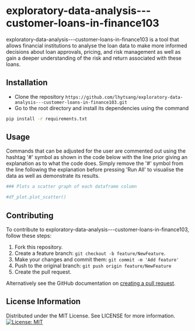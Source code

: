 # exploratory-data-analysis---customer-loans-in-finance103

exploratory-data-analysis---customer-loans-in-finance103 is a tool that allows financial institutions to analyse the loan data to make more informed decisions about loan approvals, pricing, and risk management as well as gain a deeper understanding of the risk and return associated with these loans.

## Installation
- Clone the repository 
```https://github.com/lhytsang/exploratory-data-analysis---customer-loans-in-finance103.git```
- Go to the root directory and install its dependencies using the command 

```bash
pip install -r requirements.txt
```
## Usage
Commands that can be adjusted for the user are commented out using the hashtag '#' symbol as shown in the code below with the line prior giving an explanation as to what the code does. Simply remove the '#' symbol from the line following the explanation before pressing 'Run All' to visualise the data as well as demonstrate its results.
```python
### Plots a scatter graph of each dataframe column

#df_plot.plot_scatter()
```
## Contributing 

To contribute to exploratory-data-analysis---customer-loans-in-finance103, follow these steps:

1. Fork this repository.
2. Create a feature branch: `git checkout -b feature/NewFeature`.
3. Make your changes and commit them: `git commit -m 'Add feature'`
4. Push to the original branch: `git push origin feature/NewFeature`
5. Create the pull request.

Alternatively see the GitHub documentation on [creating a pull request](https://help.github.com/en/github/collaborating-with-issues-and-pull-requests/creating-a-pull-request).


## License Information
Distributed under the MIT License. See LICENSE for more information.
[![License: MIT](https://img.shields.io/badge/License-MIT-yellow.svg)](https://opensource.org/licenses/MIT)